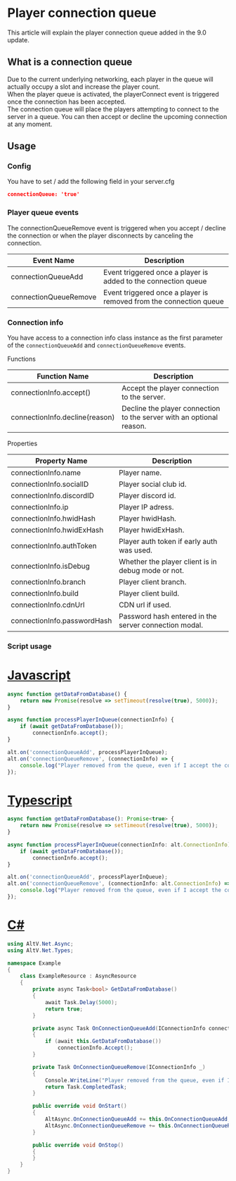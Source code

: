 # Player connection queue

This article will explain the player connection queue added in the 9.0 update.

## What is a connection queue

Due to the current underlying networking, each player in the queue will actually occupy a slot and increase the player count.<br>
When the player queue is activated, the playerConnect event is triggered once the connection has been accepted.<br>
The connection queue will place the players attempting to connect to the server in a queue. You can then accept or decline the upcoming connection at any moment.

## Usage

### Config

You have to set / add the following field in your server.cfg
```json
connectionQueue: 'true'
```

### Player queue events

The connectionQueueRemove event is triggered when you accept / decline the connection or when the player disconnects by canceling the connection.

| Event Name                 | Description                                                   |
| --------------------- | ------------------------------------------------------------------ |
| connectionQueueAdd    | Event triggered once a player is added to the connection queue     |
| connectionQueueRemove | Event triggered once a player is removed from the connection queue |

### Connection info

You have access to a connection info class instance as the first parameter of the ``connectionQueueAdd`` and ``connectionQueueRemove`` events.

Functions

| Function Name                  | Description                                                          |
| ------------------------------ | -------------------------------------------------------------------- |
| connectionInfo.accept()        | Accept the player connection to the server.                          |
| connectionInfo.decline(reason) | Decline the player connection to the server with an optional reason. |

Properties

| Property Name               | Description                                           |
| --------------------------- | ----------------------------------------------------- |
| connectionInfo.name         | Player name.                                          |
| connectionInfo.socialID     | Player social club id.                                |
| connectionInfo.discordID    | Player discord id.                                    |
| connectionInfo.ip           | Player IP adress.                                     |
| connectionInfo.hwidHash     | Player hwidHash.                                      |
| connectionInfo.hwidExHash   | Player hwidExHash.                                    |
| connectionInfo.authToken    | Player auth token if early auth was used.             |
| connectionInfo.isDebug      | Whether the player client is in debug mode or not.    |
| connectionInfo.branch       | Player client branch.                                 |
| connectionInfo.build        | Player client build.                                  |
| connectionInfo.cdnUrl       | CDN url if used.                                      |
| connectionInfo.passwordHash | Password hash entered in the server connection modal. |

### Script usage

# [Javascript](#tab/tabid-1)

```js
async function getDataFromDatabase() {
    return new Promise(resolve => setTimeout(resolve(true), 5000));
}

async function processPlayerInQueue(connectionInfo) {
    if (await getDataFromDatabase());
        connectionInfo.accept();
}

alt.on('connectionQueueAdd', processPlayerInQueue);
alt.on('connectionQueueRemove', (connectionInfo) => {
    console.log("Player removed from the queue, even if I accept the connection now it's handled!");
});
```

# [Typescript](#tab/tabid-2)

```ts
async function getDataFromDatabase(): Promise<true> {
    return new Promise(resolve => setTimeout(resolve(true), 5000));
}

async function processPlayerInQueue(connectionInfo: alt.ConnectionInfo): Promise<void> {
    if (await getDataFromDatabase());
        connectionInfo.accept();
}

alt.on('connectionQueueAdd', processPlayerInQueue);
alt.on('connectionQueueRemove', (connectionInfo: alt.ConnectionInfo) => {
    console.log("Player removed from the queue, even if I accept the connection now it's handled!");
});
```

# [C#](#tab/tabid-3)

```csharp
using AltV.Net.Async;
using AltV.Net.Types;

namespace Example
{
    class ExampleResource : AsyncResource
    {
        private async Task<bool> GetDataFromDatabase()
        {
            await Task.Delay(5000);
            return true;
        }

        private async Task OnConnectionQueueAdd(IConnectionInfo connectionInfo)
        {
            if (await this.GetDataFromDatabase())
                connectionInfo.Accept();
        }

        private Task OnConnectionQueueRemove(IConnectionInfo _)
        {
            Console.WriteLine("Player removed from the queue, even if I accept the connection now it's handled!");
            return Task.CompletedTask;
        }

        public override void OnStart()
        {
            AltAsync.OnConnectionQueueAdd += this.OnConnectionQueueAdd;
            AltAsync.OnConnectionQueueRemove += this.OnConnectionQueueRemove;
        }

        public override void OnStop()
        {
        }
    }
}
```
